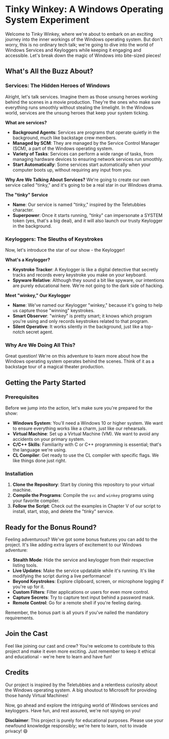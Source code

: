 # Tinky Winkey: A Windows Operating System Experiment

Welcome to Tinky Winkey, where we're about to embark on an exciting journey into the inner workings of the Windows operating system. But don't worry, this is no ordinary tech talk; we're going to dive into the world of Windows Services and Keyloggers while keeping it engaging and accessible. Let's break down the magic of Windows into bite-sized pieces!

## What's All the Buzz About?

### Services: The Hidden Heroes of Windows

Alright, let's talk services. Imagine them as those unsung heroes working behind the scenes in a movie production. They're the ones who make sure everything runs smoothly without stealing the limelight. In the Windows world, services are the unsung heroes that keep your system ticking.

**What are services?**
- **Background Agents**: Services are programs that operate quietly in the background, much like backstage crew members.
- **Managed by SCM**: They are managed by the Service Control Manager (SCM), a part of the Windows operating system.
- **Variety of Tasks**: Services can perform a wide range of tasks, from managing hardware devices to ensuring network services run smoothly.
- **Start Automatically**: Some services start automatically when your computer boots up, without requiring any input from you.

**Why Are We Talking About Services?**
We're going to create our own service called "tinky," and it's going to be a real star in our Windows drama.

**The "tinky" Service**
- **Name**: Our service is named "tinky," inspired by the Teletubbies character.
- **Superpower**: Once it starts running, "tinky" can impersonate a SYSTEM token (yes, that's a big deal), and it will also launch our trusty Keylogger in the background.

### Keyloggers: The Sleuths of Keystrokes

Now, let's introduce the star of our show - the Keylogger!

**What's a Keylogger?**
- **Keystroke Tracker**: A Keylogger is like a digital detective that secretly tracks and records every keystroke you make on your keyboard.
- **Spyware Relative**: Although they sound a bit like spyware, our intentions are purely educational here. We're not going to the dark side of hacking.

**Meet "winkey," Our Keylogger**
- **Name**: We've named our Keylogger "winkey," because it's going to help us capture those "winning" keystrokes.
- **Smart Observer**: "winkey" is pretty smart; it knows which program you're using and only records keystrokes related to that program.
- **Silent Operative**: It works silently in the background, just like a top-notch secret agent.

### Why Are We Doing All This?

Great question! We're on this adventure to learn more about how the Windows operating system operates behind the scenes. Think of it as a backstage tour of a magical theater production.

## Getting the Party Started

### Prerequisites

Before we jump into the action, let's make sure you're prepared for the show:

- **Windows System**: You'll need a Windows 10 or higher system. We want to ensure everything works like a charm, just like our rehearsals.
- **Virtual Machine**: Set up a Virtual Machine (VM). We want to avoid any accidents on your primary system.
- **C/C++ Skills**: Familiarity with C or C++ programming is essential; that's the language we're using.
- **CL Compiler**: Get ready to use the CL compiler with specific flags. We like things done just right.

### Installation

1. **Clone the Repository**: Start by cloning this repository to your virtual machine.
2. **Compile the Programs**: Compile the `svc` and `winkey` programs using your favorite compiler.
3. **Follow the Script**: Check out the examples in Chapter V of our script to install, start, stop, and delete the "tinky" service.

## Ready for the Bonus Round?

Feeling adventurous? We've got some bonus features you can add to the project. It's like adding extra layers of excitement to our Windows adventure:

- **Stealth Mode**: Hide the service and keylogger from their respective listing tools.
- **Live Updates**: Make the service updatable while it's running. It's like modifying the script during a live performance!
- **Beyond Keystrokes**: Explore clipboard, screen, or microphone logging if you're up for it.
- **Custom Filters**: Filter applications or users for even more control.
- **Capture Secrets**: Try to capture text input behind a password mask.
- **Remote Control**: Go for a remote shell if you're feeling daring.

Remember, the bonus part is all yours if you've nailed the mandatory requirements.

## Join the Cast

Feel like joining our cast and crew? You're welcome to contribute to this project and make it even more exciting. Just remember to keep it ethical and educational - we're here to learn and have fun!

## Credits

Our project is inspired by the Teletubbies and a relentless curiosity about the Windows operating system. A big shoutout to Microsoft for providing those handy Virtual Machines!

Now, go ahead and explore the intriguing world of Windows services and keyloggers. Have fun, and rest assured, we're not spying on you!

**Disclaimer**: This project is purely for educational purposes. Please use your newfound knowledge responsibly; we're here to learn, not to invade privacy! 😄
